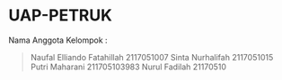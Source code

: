 # UAP-PETRUK
 Nama Anggota Kelompok :
 > Naufal Elliando Fatahillah 2117051007
 > Sinta Nurhalifah 2117051015
 > Putri Maharani 211705103983
 > Nurul Fadilah 21170510

